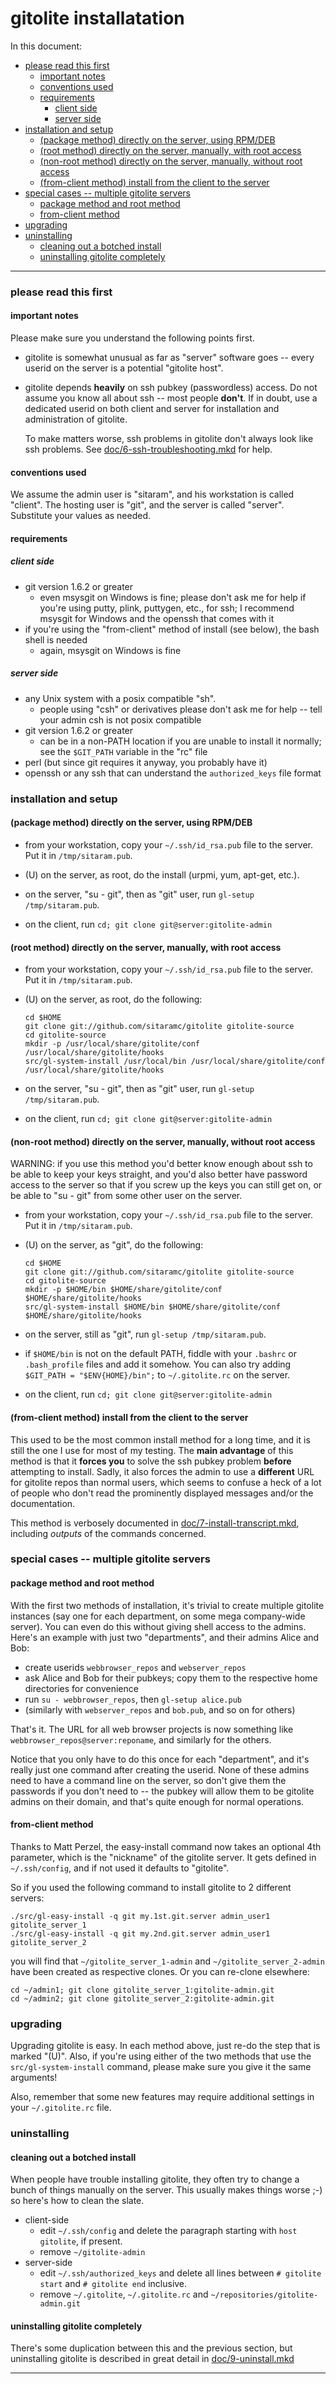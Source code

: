 # gitolite installatation

In this document:

  * <a href="#A1">please read this first</a>
      * <a href="#A2">important notes</a>
      * <a href="#A3">conventions used</a>
      * <a href="#A4">requirements</a>
          * <a href="#A5">client side</a>
          * <a href="#A6">server side</a>
  * <a href="#A7">installation and setup</a>
      * <a href="#A8">(package method) directly on the server, using RPM/DEB</a>
      * <a href="#A9">(root method) directly on the server, manually, with root access</a>
      * <a href="#A10">(non-root method) directly on the server, manually, without root access</a>
      * <a href="#A11">(from-client method) install from the client to the server</a>
  * <a href="#A12">special cases -- multiple gitolite servers</a>
      * <a href="#A13">package method and root method</a>
      * <a href="#A14">from-client method</a>
  * <a href="#A15">upgrading</a>
  * <a href="#A16">uninstalling</a>
      * <a href="#A17">cleaning out a botched install</a>
      * <a href="#A18">uninstalling gitolite completely</a>

----

<a name="A1"></a>

### please read this first

<a name="A2"></a>

#### important notes

Please make sure you understand the following points first.

  * gitolite is somewhat unusual as far as "server" software goes -- every
    userid on the server is a potential "gitolite host".

  * gitolite depends **heavily** on ssh pubkey (passwordless) access.  Do not
    assume you know all about ssh -- most people **don't**.  If in doubt, use
    a dedicated userid on both client and server for installation and
    administration of gitolite.

    To make matters worse, ssh problems in gitolite don't always look like ssh
    problems.  See [doc/6-ssh-troubleshooting.mkd][doc6] for help.

<a name="A3"></a>

#### conventions used

We assume the admin user is "sitaram", and his workstation is called "client".
The hosting user is "git", and the server is called "server".  Substitute your
values as needed.

<a name="A4"></a>

#### requirements

<a name="A5"></a>

##### client side

  * git version 1.6.2 or greater
      * even msysgit on Windows is fine; please don't ask me for help if
        you're using putty, plink, puttygen, etc., for ssh; I recommend
        msysgit for Windows and the openssh that comes with it
  * if you're using the "from-client" method of install (see below), the bash
    shell is needed
      * again, msysgit on Windows is fine

<a name="A6"></a>

##### server side

  * any Unix system with a posix compatible "sh".
      * people using "csh" or derivatives please don't ask me for help -- tell
        your admin csh is not posix compatible
  * git version 1.6.2 or greater
      * can be in a non-PATH location if you are unable to install it
        normally; see the `$GIT_PATH` variable in the "rc" file
  * perl (but since git requires it anyway, you probably have it)
  * openssh or any ssh that can understand the `authorized_keys` file format

<a name="A7"></a>

### installation and setup

<a name="A8"></a>

#### (package method) directly on the server, using RPM/DEB

  * from your workstation, copy your `~/.ssh/id_rsa.pub` file to the server.
    Put it in `/tmp/sitaram.pub`.

  * (U) on the server, as root, do the install (urpmi, yum, apt-get, etc.).

  * on the server, "su - git", then as "git" user, run `gl-setup
    /tmp/sitaram.pub`.

  * on the client, run `cd; git clone git@server:gitolite-admin`

<a name="A9"></a>

#### (root method) directly on the server, manually, with root access

  * from your workstation, copy your `~/.ssh/id_rsa.pub` file to the server.
    Put it in `/tmp/sitaram.pub`.

  * (U) on the server, as root, do the following:

        cd $HOME
        git clone git://github.com/sitaramc/gitolite gitolite-source
        cd gitolite-source
        mkdir -p /usr/local/share/gitolite/conf /usr/local/share/gitolite/hooks
        src/gl-system-install /usr/local/bin /usr/local/share/gitolite/conf /usr/local/share/gitolite/hooks

  * on the server, "su - git", then as "git" user, run `gl-setup
    /tmp/sitaram.pub`.

  * on the client, run `cd; git clone git@server:gitolite-admin`

<a name="A10"></a>

#### (non-root method) directly on the server, manually, without root access

WARNING: if you use this method you'd better know enough about ssh to be able
to keep your keys straight, and you'd also better have password access to the
server so that if you screw up the keys you can still get on, or be able to
"su - git" from some other user on the server.

  * from your workstation, copy your `~/.ssh/id_rsa.pub` file to the server.
    Put it in `/tmp/sitaram.pub`.

  * (U) on the server, as "git", do the following:

        cd $HOME
        git clone git://github.com/sitaramc/gitolite gitolite-source
        cd gitolite-source
        mkdir -p $HOME/bin $HOME/share/gitolite/conf $HOME/share/gitolite/hooks
        src/gl-system-install $HOME/bin $HOME/share/gitolite/conf $HOME/share/gitolite/hooks

  * on the server, still as "git", run `gl-setup /tmp/sitaram.pub`.

  * if `$HOME/bin` is not on the default PATH, fiddle with your `.bashrc` or
    `.bash_profile` files and add it somehow.  You can also try adding
    `$GIT_PATH = "$ENV{HOME}/bin";` to `~/.gitolite.rc` on the server.

  * on the client, run `cd; git clone git@server:gitolite-admin`

<a name="A11"></a>

#### (from-client method) install from the client to the server

This used to be the most common install method for a long time, and it is
still the one I use for most of my testing.  The **main advantage** of this
method is that it **forces you** to solve the ssh pubkey problem **before**
attempting to install.  Sadly, it also forces the admin to use a **different**
URL for gitolite repos than normal users, which seems to confuse a heck of a
lot of people who don't read the prominently displayed messages and/or the
documentation.

This method is verbosely documented in [doc/7-install-transcript.mkd][doc7],
including *outputs* of the commands concerned.

<a name="A12"></a>

### special cases -- multiple gitolite servers

<a name="A13"></a>

#### package method and root method

With the first two methods of installation, it's trivial to create multiple
gitolite instances (say one for each department, on some mega company-wide
server).  You can even do this without giving shell access to the admins.
Here's an example with just two "departments", and their admins Alice and Bob:

  * create userids `webbrowser_repos` and `webserver_repos`
  * ask Alice and Bob for their pubkeys; copy them to the respective home
    directories for convenience
  * run `su - webbrowser_repos`, then `gl-setup alice.pub`
  * (similarly with `webserver_repos` and `bob.pub`, and so on for others)

That's it.  The URL for all web browser projects is now something like
`webbrowser_repos@server:reponame`, and similarly for the others.

Notice that you only have to do this once for each "department", and it's
really just one command after creating the userid.  None of these admins need
to have a command line on the server, so don't give them the passwords if you
don't need to -- the pubkey will allow them to be gitolite admins on their
domain, and that's quite enough for normal operations.

<a name="A14"></a>

#### from-client method

Thanks to Matt Perzel, the easy-install command now takes an optional 4th
parameter, which is the "nickname" of the gitolite server.  It gets defined in
`~/.ssh/config`, and if not used it defaults to "gitolite".

So if you used the following command to install gitolite to 2 different
servers:

    ./src/gl-easy-install -q git my.1st.git.server admin_user1 gitolite_server_1
    ./src/gl-easy-install -q git my.2nd.git.server admin_user1 gitolite_server_2

you will find that `~/gitolite_server_1-admin` and `~/gitolite_server_2-admin`
have been created as respective clones.  Or you can re-clone elsewhere:

    cd ~/admin1; git clone gitolite_server_1:gitolite-admin.git
    cd ~/admin2; git clone gitolite_server_2:gitolite-admin.git

<a name="A15"></a>

### upgrading

Upgrading gitolite is easy.  In each method above, just re-do the step that is
marked "(U)".  Also, if you're using either of the two methods that use the
`src/gl-system-install` command, please make sure you give it the same
arguments!

Also, remember that some new features may require additional settings in your
`~/.gitolite.rc` file.

<a name="A16"></a>

### uninstalling

<a name="A17"></a>

#### cleaning out a botched install

When people have trouble installing gitolite, they often try to change a bunch
of things manually on the server.  This usually makes things worse ;-) so
here's how to clean the slate.

  * client-side
      * edit `~/.ssh/config` and delete the paragraph starting with `host
        gitolite`, if present.
      * remove `~/gitolite-admin`
  * server-side
      * edit `~/.ssh/authorized_keys` and delete all lines between `# gitolite
        start` and `# gitolite end` inclusive.
      * remove `~/.gitolite`, `~/.gitolite.rc` and
        `~/repositories/gitolite-admin.git`

<a name="A18"></a>

#### uninstalling gitolite completely

There's some duplication between this and the previous section, but
uninstalling gitolite is described in great detail in
[doc/9-uninstall.mkd][doc9unin]

----

[doc6]: http://github.com/sitaramc/gitolite/blob/pu/doc/6-ssh-troubleshooting.mkd
[doc7]: http://github.com/sitaramc/gitolite/blob/pu/doc/7-install-transcript.mkd
[doc9unin]: http://github.com/sitaramc/gitolite/blob/pu/doc/9-uninstall.mkd
[doc9ssh]: http://github.com/sitaramc/gitolite/blob/pu/doc/9-ssh-tips.mkd

